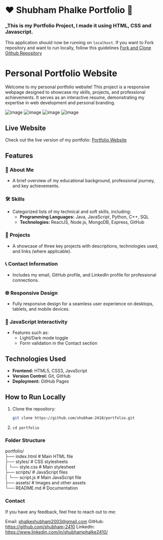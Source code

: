 # ❤️ Shubham Phalke Portfolio 🙏
### _This is my Portfolio Project, I made it using HTML, CSS and Javascript.

This application should now be running on `localhost`. If you want to Fork repository and want to run locally, follow this guidelines [Fork and Clone Github Repository](https://docs.github.com/en/get-started/quickstart/fork-a-repo)

# Personal Portfolio Website  

Welcome to my personal portfolio website! This project is a responsive webpage designed to showcase my skills, projects, and professional achievements. It serves as an interactive resume, demonstrating my expertise in web development and personal branding.  

![image](https://github.com/user-attachments/assets/2feef05d-915a-4d61-920c-3a0750236fe7)
![image](https://github.com/user-attachments/assets/f4a0cd89-6ea6-4a8b-b8d3-231cabe76dc9)
![image](https://github.com/user-attachments/assets/5af60d16-1ae6-4bdc-8287-31704f6d4a8a)
![image](https://github.com/user-attachments/assets/db9a06bf-6116-41ef-8e82-77528b91ef63)


## Live Website  
Check out the live version of my portfolio: [Portfolio Website](https://shubham-2410.github.io/portfolio/)  

## Features  
### 📖 **About Me**  
- A brief overview of my educational background, professional journey, and key achievements.  

### 🛠️ **Skills**  
- Categorized lists of my technical and soft skills, including:  
  - **Programming Languages:** Java, JavaScript, Python, C++, SQL  
  - **Technologies:** ReactJS, Node.js, MongoDB, Express, GitHub  

### 🚀 **Projects**  
- A showcase of three key projects with descriptions, technologies used, and links (where applicable).  

### 📞 **Contact Information**  
- Includes my email, GitHub profile, and LinkedIn profile for professional connections.  

### 🌐 **Responsive Design**  
- Fully responsive design for a seamless user experience on desktops, tablets, and mobile devices.  

### 🎨 **JavaScript Interactivity**  
- Features such as:  
  - Light/Dark mode toggle  
  - Form validation in the Contact section  

## Technologies Used  
- **Frontend:** HTML5, CSS3, JavaScript  
- **Version Control:** Git, GitHub  
- **Deployment:** GitHub Pages  

## How to Run Locally  
1. Clone the repository:  
   ```bash
   git clone https://github.com/shubham-2410/portfolio.git
   ```

2. ```cd portfolio```

### Folder Structure

portfolio/  
├── index.html       # Main HTML file  
├── styles/          # CSS stylesheets  
│   └── style.css    # Main stylesheet  
├── scripts/         # JavaScript files  
│   └── script.js    # Main JavaScript file  
├── assets/          # Images and other assets  
└── README.md        # Documentation  

### Contact
If you have any feedback, feel free to reach out to me:

Email: phalkeshubham2003@gmail.com 
GitHub: https://github.com/shubham-2410
LinkedIn: https://www.linkedin.com/in/shubhamphalke2410/
